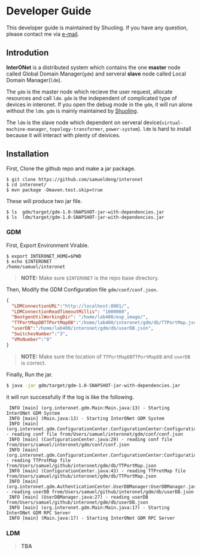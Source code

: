 # Developer Guide
This developer guide is maintained by Shuoling. If you have any question, please contact me via [e-mail](mr.dengshuoling@gmail.com).

## Introdution
**InterONet** is a distributed system which contains the one **master** node called Global Domain Manager(`gdm`) and serveral **slave** node called Local Domain Manager(`ldm`).

The `gdm` is the master node which recieve the user request, allocate resources and call `ldm`. `gdm` is the independent of complicated type of devices in interonet. If you open the debug mode in the `gdm`, it will run alone without the `ldm`. `gdm` is mainly maintained by [Shuoling](mr.dengshuoling@gmail.com).

The `ldm` is the slave node which dependent on serveral device(`virtual-machine-manager`, `topology-transformer`, `power-system`). `ldm` is hard to install because it will interact with plenty of deivices. 


##  Installation
First, Clone the github repo and make a jar package.
```
$ git clone https://github.com/samueldeng/interonet
$ cd interonet/
$ mvn package -Dmaven.test.skip=true
```
These will produce two jar file.
```
$ ls  gdm/target/gdm-1.0-SNAPSHOT-jar-with-dependencies.jar
$ ls  ldm/target/gdm-1.0-SNAPSHOT-jar-with-dependencies.jar
```

### GDM
First, Export Environment Virable.
```
$ export INTERONET_HOME=$PWD
$ echo $INTERONET
/home/samuel/interonet
```
> **NOTE:** Make sure `$INTERONET` is the repo base directory.

Then, Modify the GDM Configuration file `gdm/conf/conf.json`. 
```json
{
  "LDMConnectionURL":"http://localhost:8081/",
  "LDMConnectionReadTimeoutMillis": "1000000",
  "BootgenUtilWorkingDir": "/home/lab400/exp_image/",
  "TTPortMapDBTTPortMapDB":"/home/lab400/interonet/gdm/db/TTPortMap.json",
  "userDB":"/home/lab400/interonet/gdm/db/userDB.json",
  "SwitchesNumber":"3",
  "VMsNumber":"8"
}
```
> **NOTE:** Make sure the location of `TTPortMapDBTTPortMapDB` and `userDB` is correct.


Finally, Run the jar.
```bash
$ java -jar gdm/target/gdm-1.0-SNAPSHOT-jar-with-dependencies.jar
```
it will run successfully if the log is like the following.
```
 INFO [main] (org.interonet.gdm.Main:Main.java:13) - Starting InterONet GDM System
 INFO [main] (Main.java:13) - Starting InterONet GDM System
 INFO [main] (org.interonet.gdm.ConfigurationCenter.ConfigurationCenter:ConfigurationCenter.java:29) - reading conf file from/Users/samuel/interonet/gdm/conf/conf.json
 INFO [main] (ConfigurationCenter.java:29) - reading conf file from/Users/samuel/interonet/gdm/conf/conf.json
 INFO [main] (org.interonet.gdm.ConfigurationCenter.ConfigurationCenter:ConfigurationCenter.java:43) - reading TTProtMap file from/Users/samuel/github/interonet/gdm/db/TTPortMap.json
 INFO [main] (ConfigurationCenter.java:43) - reading TTProtMap file from/Users/samuel/github/interonet/gdm/db/TTPortMap.json
 INFO [main] (org.interonet.gdm.AuthenticationCenter.UserDBManager:UserDBManager.java:27) - reading userDB from/Users/samuel/github/interonet/gdm/db/userDB.json
 INFO [main] (UserDBManager.java:27) - reading userDB from/Users/samuel/github/interonet/gdm/db/userDB.json
 INFO [main] (org.interonet.gdm.Main:Main.java:17) - Starting InterONet GDM RPC Server
 INFO [main] (Main.java:17) - Starting InterONet GDM RPC Server
 ```

### LDM
> **TBA**

